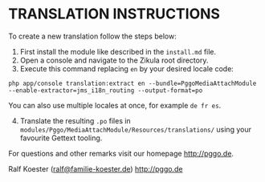 # TRANSLATION INSTRUCTIONS

To create a new translation follow the steps below:

1. First install the module like described in the `install.md` file.
2. Open a console and navigate to the Zikula root directory.
3. Execute this command replacing `en` by your desired locale code:

`php app/console translation:extract en --bundle=PggoMediaAttachModule --enable-extractor=jms_i18n_routing --output-format=po`

You can also use multiple locales at once, for example `de fr es`.

4. Translate the resulting `.po` files in `modules/Pggo/MediaAttachModule/Resources/translations/` using your favourite Gettext tooling.

For questions and other remarks visit our homepage http://pggo.de.

Ralf Koester (ralf@familie-koester.de)
http://pggo.de
